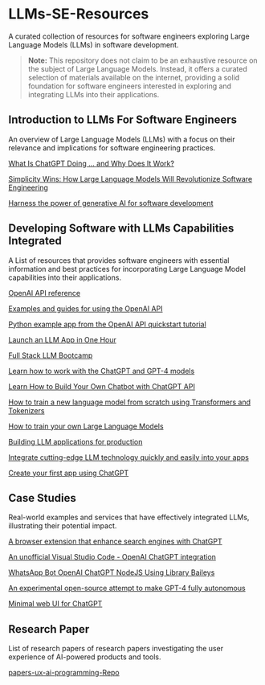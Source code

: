 # LLMs-SE-Resources

A curated collection of resources for software engineers exploring Large Language Models (LLMs) in software development.

> **Note:** This repository does not claim to be an exhaustive resource on the subject of Large Language Models. Instead, it offers a curated selection of materials available on the internet, providing a solid foundation for software engineers interested in exploring and integrating LLMs into their applications.

## Introduction to LLMs For Software Engineers

An overview of Large Language Models (LLMs) with a focus on their relevance and implications for software engineering practices.

[What Is ChatGPT Doing … and Why Does It Work?](https://writings.stephenwolfram.com/2023/02/what-is-chatgpt-doing-and-why-does-it-work/)

[Simplicity Wins: How Large Language Models Will Revolutionize Software Engineering](https://blog.blackhc.net/2022/12/llm_software_engineering/)

[Harness the power of generative AI for software development](https://github.com/readme/guides/coding-generative-ai)

## Developing Software with LLMs Capabilities Integrated

A List of resources that provides software engineers with essential information and best practices for incorporating Large Language Model capabilities into their applications. 

[OpenAI API reference](https://platform.openai.com/docs/api-reference/introduction)

[Examples and guides for using the OpenAI API](https://github.com/openai/openai-cookbook)

[Python example app from the OpenAI API quickstart tutorial](https://github.com/openai/openai-quickstart-python)

[Launch an LLM App in One Hour](https://youtu.be/twHxmU9OxDU)

[Full Stack LLM Bootcamp](https://fullstackdeeplearning.com/llm-bootcamp/)

[Learn how to work with the ChatGPT and GPT-4 models](https://learn.microsoft.com/en-us/azure/cognitive-services/openai/how-to/chatgpt?pivots=programming-language-chat-completions)

[Learn How to Build Your Own Chatbot with ChatGPT API](https://medium.com/@rohan.chikorde/learn-how-to-build-your-own-chatbot-with-chatgpt-api-520ec8dbb202)

[How to train a new language model from scratch using Transformers and Tokenizers](https://huggingface.co/blog/how-to-train)

[How to train your own Large Language Models](https://blog.replit.com/llm-training)

[Building LLM applications for production](https://huyenchip.com/2023/04/11/llm-engineering.html)

[Integrate cutting-edge LLM technology quickly and easily into your apps](https://github.com/microsoft/semantic-kernel)

[Create your first app using ChatGPT](https://genez.io/blog/create-your-first-app-using-chatgpt/)

## Case Studies

Real-world examples and services that have effectively integrated LLMs, illustrating their potential impact.

[A browser extension that enhance search engines with ChatGPT](https://github.com/wong2/chatgpt-google-extension)

[An unofficial Visual Studio Code - OpenAI ChatGPT integration](https://github.com/gencay/vscode-chatgpt)

[WhatsApp Bot OpenAI ChatGPT NodeJS Using Library Baileys](https://github.com/Sansekai/Wa-OpenAI)

[An experimental open-source attempt to make GPT-4 fully autonomous](https://github.com/Significant-Gravitas/Auto-GPT)

[Minimal web UI for ChatGPT](https://github.com/anse-app/chatgpt-demo)

## Research Paper 

List of research papers of research papers investigating the user experience of AI-powered products and tools.

[papers-ux-ai-programming-Repo](https://github.com/AZHenley/papers-ux-ai-programming)

